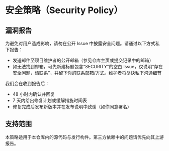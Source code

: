 # 安全策略（Security Policy）

## 漏洞报告
为避免对用户造成影响，请勿在公开 Issue 中披露安全问题。请通过以下方式私下报告：

- 发送邮件至项目维护者的公开邮箱（参见仓库主页或提交记录中的邮箱）
- 如无法找到邮箱，可先新建标题包含“SECURITY”的空白 Issue，仅说明“存在安全问题，请联系”，并留下你的联系邮箱/方式。维护者将尽快私下沟通细节

我们会在收到报告后：
- 48 小时内确认并回复
- 7 天内给出修复计划或缓解措施时间表
- 修复完成后发布新版本并在发布说明中致谢（如你同意署名）

## 支持范围
本策略适用于本仓库内的源代码与发行构件。第三方依赖中的问题请优先向其上游报告。
